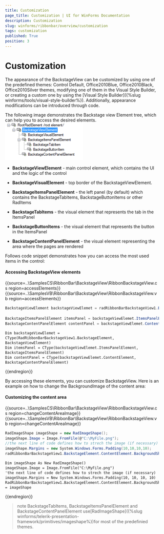```yaml
---
title: Customization
page_title: Customization | UI for WinForms Documentation
description: Customization
slug: winforms/ribbonbar/overview/customization
tags: customization
published: True
position: 3
---
```


# Customization

The appearance of the BackstageView can be customized by using one of the predefined themes: Control Default, Office2010Blue, Office2010Black, Office2010Silver themes, modifying one of them in the Visual Style Builder, or creating a custom one by using the [Visual Style Builder]({%slug winforms/tools/visual-style-builder%}). Additionally, appearance modifications can be introduced through code.

The following image demonstrates the Backstage view Element tree, which can help you to access the desired elements.  ![ribbonbar-backstage-view-customization 001](images/ribbonbar-backstage-view-customization001.png)

* __BackstageViewElement__ - main control element, which contains the UI and the logic of the control

* __BackstageVisualElement__ - top border of the BackstageViewElement.

* __BackstageItemsPanelElement__ - the left panel (by default) which contains the BackstageTabItems, 
        BackstageButtonItems or other RadItems

* __BackstageTabItems__ - the visual element that represents the tab in the ItemsPanel

* __BackstageButtonItems__ - the visual element that represents the button in the ItemsPanel

* __BackstageContentPanelElement__ - the visual element representing the area where the pages are rendered

Follows code snippet demonstrates how you can access the most used items in the control:

#### Accessing BackstageView elements

{{source=..\SamplesCS\RibbonBar\BackstageView\RibbonBackstageView.cs region=accessElements}} 
{{source=..\SamplesVB\RibbonBar\BackstageView\RibbonBackstageView.vb region=accessElements}} 

````C#
BackstageViewElement backstageViewElemet = radRibbonBarBackstageView1.BackstageElement;
            
BackstageItemsPanelElement itemsPanel = backstageViewElemet.ItemsPanelElement;
BackstageContentPanelElement contentPanel = backstageViewElemet.ContentElement;

````
````VB.NET
Dim backstageViewElemet = CType(RadRibbonBarBackstageView1.BackstageElement, BackstageViewElement)
Dim itemsPanel = CType(backstageViewElemet.ItemsPanelElement, BackstageItemsPanelElement)
Dim contentPanel = CType(backstageViewElemet.ContentElement, BackstageContentPanelElement)

````

{{endregion}}

By accessing these elements, you can customize BackstageView. Here is an example on how to change the BackgroundImage of the content area:

#### Customizing the content area

{{source=..\SamplesCS\RibbonBar\BackstageView\RibbonBackstageView.cs region=changeContentAreaImage}} 
{{source=..\SamplesVB\RibbonBar\BackstageView\RibbonBackstageView.vb region=changeContentAreaImage}} 

````C#
RadImageShape imageShape = new RadImageShape();
imageShape.Image = Image.FromFile(@"C:\MyFile.png");
//the next line of code defines how to strech the image (if necessary)
imageShape.Margins = new System.Windows.Forms.Padding(10,10,10,10);
radRibbonBarBackstageView1.BackstageElement.ContentElement.BackgroundShape = imageShape;

````
````VB.NET
Dim imageShape As New RadImageShape()
imageShape.Image = Image.FromFile("C:\MyFile.png")
'the next line of code defines how to strech the image (if necessary)
imageShape.Margins = New System.Windows.Forms.Padding(10, 10, 10, 10)
RadRibbonBarBackstageView1.BackstageElement.ContentElement.BackgroundShape = imageShape

````

{{endregion}}

>note BackstageTabItems, BackstageItemsPanelElement and BackstageContentPanelElement use[RadImageShape]({%slug winforms/telerik-presentation-framework/primitives/imageshape%})for most of the predefinied themes.
>